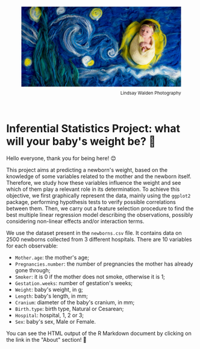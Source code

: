 <figure>
  <img src="newborn.png">
  <figcaption><div align="right"><sub>Lindsay Walden Photography</sub></div></figcaption>
</figure>

<br>

# Inferential Statistics Project: what will your baby's weight be? :baby_bottle:

Hello everyone, thank you for being here! :blush:

This project aims at predicting a newborn's weight, based on the knowledge of some variables related to the mother and the newborn itself. Therefore, we study how these variables influence the weight and see which of them play a relevant role in its determination. To achieve this objective, we first graphically represent the data, mainly using the `ggplot2` package, performing hypothesis tests to verify possible correlations between them. Then, we carry out a feature selection procedure to find the best multiple linear regression model describing the observations, possibly considering non-linear effects and/or interaction terms.

We use the dataset present in the `newborns.csv` file. It contains data on 2500 newborns collected from 3 different hospitals. There are 10 variables for each observable:

- `Mother.age`: the mother's age;
- `Pregnancies.number`: the number of pregnancies the mother has already gone through; 
- `Smoker`: it is 0 if the mother does not smoke, otherwise it is 1; 
- `Gestation.weeks`: number of gestation's weeks;
- `Weight`: baby's weight, in g;
- `Length`: baby's length, in mm; 
- `Cranium`: diameter of the baby's cranium, in mm;
- `Birth.type`: birth type, Natural or Cesarean;
- `Hospital`: hospital, 1, 2 or 3;
- `Sex`: baby's sex, Male or Female.

You can see the HTML output of the R Markdown document by clicking on the link in the "About" section! :link:



